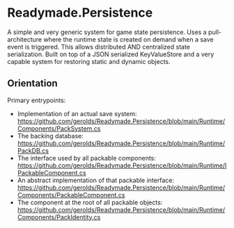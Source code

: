 # Readymade.Persistence
A simple and very generic system for game state persistence. Uses a pull-architecture where the runtime state is created on demand when a save event is triggered. This allows distributed AND centralized state serialization. Built on top of a JSON serialized KeyValueStore and a very capable system for restoring static and dynamic objects.

## Orientation

Primary entrypoints:

- Implementation of an actual save system: https://github.com/gerolds/Readymade.Persistence/blob/main/Runtime/Components/PackSystem.cs
- The backing database: https://github.com/gerolds/Readymade.Persistence/blob/main/Runtime/PackDB.cs
- The interface used by all packable components: https://github.com/gerolds/Readymade.Persistence/blob/main/Runtime/IPackableComponent.cs
- An abstract implementation of that packable interface: https://github.com/gerolds/Readymade.Persistence/blob/main/Runtime/Components/PackableComponent.cs
- The component at the root of all packable objects: https://github.com/gerolds/Readymade.Persistence/blob/main/Runtime/Components/PackIdentity.cs
